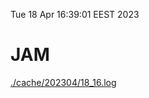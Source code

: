 Tue 18 Apr 16:39:01 EEST 2023
# JAM
<a href='./cache/202304/18_16.log'>./cache/202304/18_16.log</a>
